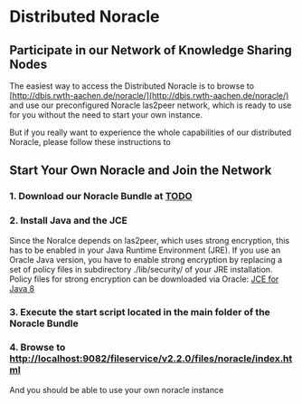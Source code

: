 # Distributed Noracle

## Participate in our Network of Knowledge Sharing Nodes
The easiest way to access the Distributed Noracle is to browse to [http://dbis.rwth-aachen.de/noracle/](http://dbis.rwth-aachen.de/noracle/) and use our preconfigured Noracle las2peer network, which is ready to use for you without the need to start your own instance.  

But if you really want to experience the whole capabilities of our distributed Noracle, please follow these instructions to

## Start Your Own Noracle and Join the Network

### 1. Download our Noracle Bundle at [TODO](TODO)

### 2. Install Java and the JCE
Since the Noralce depends on las2peer, which uses strong encryption, this has to be enabled in your Java Runtime Environment (JRE).
If you use an Oracle Java version, you have to enable strong encryption by replacing a set of policy files in subdirectory ./lib/security/ of your JRE installation.
Policy files for strong encryption can be downloaded via Oracle:
[JCE for Java 8](http://www.oracle.com/technetwork/java/javase/downloads/jce8-download-2133166.html "JCE-8")

### 3. Execute the start script located in the main folder of the Noracle Bundle

### 4. Browse to [http://localhost:9082/fileservice/v2.2.0/files/noracle/index.html](http://localhost:9082/fileservice/v2.2.0/files/noracle/index.html)
And you should be able to use your own noracle instance

